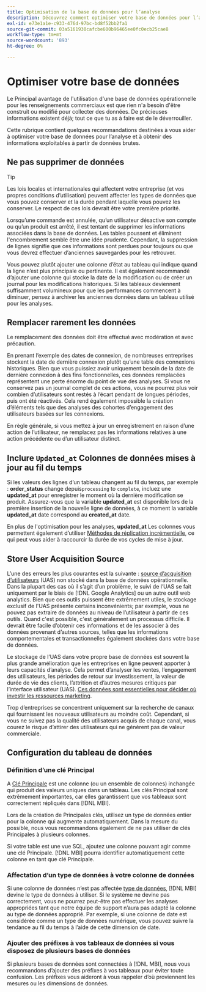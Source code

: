 ```yaml
---
title: Optimisation de la base de données pour l’analyse
description: Découvrez comment optimiser votre base de données pour l’analyse.
exl-id: e73e1a1e-c933-476d-97bc-bd8f52bb2fa1
source-git-commit: 03a5161930cafcbe600b96465ee0fc0ecb25cae8
workflow-type: tm+mt
source-wordcount: '893'
ht-degree: 0%

---
```


# Optimiser votre base de données

Le Principal avantage de l&#39;utilisation d&#39;une base de données opérationnelle pour les renseignements commerciaux est que rien n&#39;a besoin d&#39;être construit ou modifié pour collecter des données. De précieuses informations existent déjà; tout ce que tu as à faire est de le déverrouiller.

Cette rubrique contient quelques recommandations destinées à vous aider à optimiser votre base de données pour l’analyse et à obtenir des informations exploitables à partir de données brutes.

## Ne pas supprimer de données

>[!TIP]
>
>Les lois locales et internationales qui affectent votre entreprise (et vos propres conditions d’utilisation) peuvent affecter les types de données que vous pouvez conserver et la durée pendant laquelle vous pouvez les conserver. Le respect de ces lois devrait être votre première priorité.

Lorsqu’une commande est annulée, qu’un utilisateur désactive son compte ou qu’un produit est arrêté, il est tentant de supprimer les informations associées dans la base de données. Les tables poussent et éliminent l&#39;encombrement semble être une idée prudente. Cependant, la suppression de lignes signifie que ces informations sont perdues pour toujours ou que vous devrez effectuer d’anciennes sauvegardes pour les retrouver.

Vous pouvez plutôt ajouter une colonne d’état au tableau qui indique quand la ligne n’est plus principale ou pertinente. Il est également recommandé d’ajouter une colonne qui stocke la date de la modification ou de créer un journal pour les modifications historiques. Si les tableaux deviennent suffisamment volumineux pour que les performances commencent à diminuer, pensez à archiver les anciennes données dans un tableau utilisé pour les analyses.

## Remplacer rarement les données

Le remplacement des données doit être effectué avec modération et avec précaution.

En prenant l’exemple des dates de connexion, de nombreuses entreprises stockent la date de dernière connexion plutôt qu’une table des connexions historiques. Bien que vous puissiez avoir uniquement besoin de la date de dernière connexion à des fins fonctionnelles, ces données remplacées représentent une perte énorme du point de vue des analyses. Si vous ne conservez pas un journal complet de ces actions, vous ne pourrez plus voir combien d’utilisateurs sont restés à l’écart pendant de longues périodes, puis ont été réactivés. Cela rend également impossible la création d’éléments tels que des analyses des cohortes d’engagement des utilisateurs basées sur les connexions.

En règle générale, si vous mettez à jour un enregistrement en raison d’une action de l’utilisateur, ne remplacez pas les informations relatives à une action précédente ou d’un utilisateur distinct.

## Inclure `Updated_at` Colonnes de données mises à jour au fil du temps

Si les valeurs des lignes d’un tableau changent au fil du temps, par exemple : **order\_status** change depuis`processing` to `complete`, incluez une **updated\_at** pour enregistrer le moment où la dernière modification se produit. Assurez-vous que la variable **updated\_at** est disponible lors de la première insertion de la nouvelle ligne de données, à ce moment la variable **updated\_at** date correspond au **created\_at** date.

En plus de l&#39;optimisation pour les analyses, **updated\_at** Les colonnes vous permettent également d’utiliser [Méthodes de réplication incrémentielle](../data-analyst/data-warehouse-mgr/cfg-replication-methods.md), ce qui peut vous aider à raccourcir la durée de vos cycles de mise à jour.

## Store User Acquisition Source

L’une des erreurs les plus courantes est la suivante : [source d’acquisition d’utilisateurs](../data-analyst/analysis/google-track-user-acq.md) (UAS) non stocké dans la base de données opérationnelle. Dans la plupart des cas où il s’agit d’un problème, le suivi de l’UAS se fait uniquement par le biais de [!DNL Google Analytics] ou un autre outil web analytics. Bien que ces outils puissent être extrêmement utiles, le stockage exclusif de l&#39;UAS présente certains inconvénients; par exemple, vous ne pouvez pas extraire de données au niveau de l’utilisateur à partir de ces outils. Quand c&#39;est possible, c&#39;est généralement un processus difficile. Il devrait être facile d’obtenir ces informations et de les associer à des données provenant d’autres sources, telles que les informations comportementales et transactionnelles également stockées dans votre base de données.

Le stockage de l’UAS dans votre propre base de données est souvent la plus grande amélioration que les entreprises en ligne peuvent apporter à leurs capacités d’analyse. Cela permet d’analyser les ventes, l’engagement des utilisateurs, les périodes de retour sur investissement, la valeur de durée de vie des clients, l’attrition et d’autres mesures critiques par l’interface utilisateur (UAS). [Ces données sont essentielles pour décider où investir les ressources marketing](../data-analyst/analysis/most-value-source-channel.md).

Trop d’entreprises se concentrent uniquement sur la recherche de canaux qui fournissent les nouveaux utilisateurs au moindre coût. Cependant, si vous ne suivez pas la qualité des utilisateurs acquis de chaque canal, vous courez le risque d’attirer des utilisateurs qui ne génèrent pas de valeur commerciale.

## Configuration du tableau de données

### Définition d’une clé Principal

A [Clé Principale](http://en.wikipedia.org/wiki/Unique_key) est une colonne (ou un ensemble de colonnes) inchangée qui produit des valeurs uniques dans un tableau. Les clés Principal sont extrêmement importantes, car elles garantissent que vos tableaux sont correctement répliqués dans [!DNL MBI].

Lors de la création de Principales clés, utilisez un type de données entier pour la colonne qui augmente automatiquement. Dans la mesure du possible, nous vous recommandons également de ne pas utiliser de clés Principales à plusieurs colonnes.

Si votre table est une vue SQL, ajoutez une colonne pouvant agir comme une clé Principale. [!DNL MBI] pourra identifier automatiquement cette colonne en tant que clé Principale.

### Affectation d’un type de données à votre colonne de données

Si une colonne de données n’est pas affectée [type de données](http://en.wikipedia.org/wiki/Data_type), [!DNL MBI] devine le type de données à utiliser. Si le système ne devine pas correctement, vous ne pourrez peut-être pas effectuer les analyses appropriées tant que notre équipe de support n’aura pas adapté la colonne au type de données approprié. Par exemple, si une colonne de date est considérée comme un type de données numérique, vous pouvez suivre la tendance au fil du temps à l’aide de cette dimension de date.

### Ajouter des préfixes à vos tableaux de données si vous disposez de plusieurs bases de données

Si plusieurs bases de données sont connectées à [!DNL MBI], nous vous recommandons d’ajouter des préfixes à vos tableaux pour éviter toute confusion. Les préfixes vous aideront à vous rappeler d’où proviennent les mesures ou les dimensions de données.
